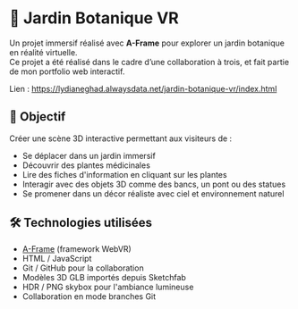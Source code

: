 # 🌿 Jardin Botanique VR

Un projet immersif réalisé avec **A-Frame** pour explorer un jardin botanique en réalité virtuelle.  
Ce projet a été réalisé dans le cadre d’une collaboration à trois, et fait partie de mon portfolio web interactif.

Lien : https://lydianeghad.alwaysdata.net/jardin-botanique-vr/index.html

## 🎯 Objectif

Créer une scène 3D interactive permettant aux visiteurs de :

- Se déplacer dans un jardin immersif
- Découvrir des plantes médicinales
- Lire des fiches d'information en cliquant sur les plantes
- Interagir avec des objets 3D comme des bancs, un pont ou des statues
- Se promener dans un décor réaliste avec ciel et environnement naturel

## 🛠️ Technologies utilisées

- [A-Frame](https://aframe.io/) (framework WebVR)
- HTML / JavaScript
- Git / GitHub pour la collaboration
- Modèles 3D GLB importés depuis Sketchfab
- HDR / PNG skybox pour l'ambiance lumineuse
- Collaboration en mode branches Git

